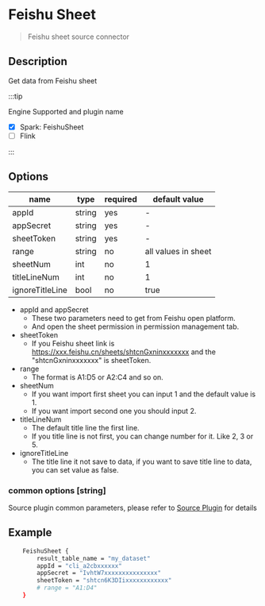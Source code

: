 # Feishu Sheet

> Feishu sheet source connector

## Description

Get data from Feishu sheet

:::tip

Engine Supported and plugin name

* [x] Spark: FeishuSheet
* [ ] Flink

:::

## Options

| name           | type   | required | default value       |
| ---------------| ------ |----------|---------------------|
| appId          | string | yes      | -                   |
| appSecret      | string | yes      | -                   |
| sheetToken     | string | yes      | -                   |
| range          | string | no       | all values in sheet |
| sheetNum       | int    | no       | 1                   |
| titleLineNum   | int    | no       | 1                   |
| ignoreTitleLine| bool   | no       | true                |

* appId and appSecret
  * These two parameters need to get from Feishu open platform.
  * And open the sheet permission in permission management tab.
* sheetToken
  * If you Feishu sheet link is https://xxx.feishu.cn/sheets/shtcnGxninxxxxxxx
  and the "shtcnGxninxxxxxxx" is sheetToken.
* range 
  * The format is A1:D5 or A2:C4 and so on.
* sheetNum
  * If you want import first sheet you can input 1 and the default value is 1.
  * If you want import second one you should input 2.
* titleLineNum
  * The default title line the first line.
  * If you title line is not first, you can change number for it. Like 2, 3 or 5.
* ignoreTitleLine
  * The title line it not save to data, if you want to save title line to data, you can set value as false.

### common options [string]

Source plugin common parameters, please refer to [Source Plugin](common-options.mdx) for details

## Example

```bash
    FeishuSheet {
        result_table_name = "my_dataset"
        appId = "cli_a2cbxxxxxx"
        appSecret = "IvhtW7xxxxxxxxxxxxxxx"
        sheetToken = "shtcn6K3DIixxxxxxxxxxxx"
        # range = "A1:D4"
    }
```